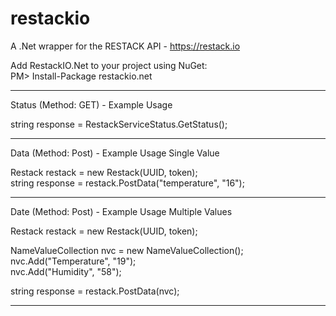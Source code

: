 # restackio
A .Net wrapper for the RESTACK API - https://restack.io

Add RestackIO.Net to your project using NuGet: <br/>
PM> Install-Package restackio.net 

-----------------------------------------------------------------------------------------
Status (Method: GET) - Example Usage

string response = RestackServiceStatus.GetStatus();


-----------------------------------------------------------------------------------------
Data (Method: Post) - Example Usage Single Value

Restack restack = new Restack(UUID, token); <br/>
string response = restack.PostData("temperature", "16");


-----------------------------------------------------------------------------------------
Date (Method: Post) - Example Usage Multiple Values

Restack restack = new Restack(UUID, token); <br/>

NameValueCollection nvc = new NameValueCollection(); <br/>
nvc.Add("Temperature", "19"); <br/>
nvc.Add("Humidity", "58"); <br/>

string response = restack.PostData(nvc);

-----------------------------------------------------------------------------------------




